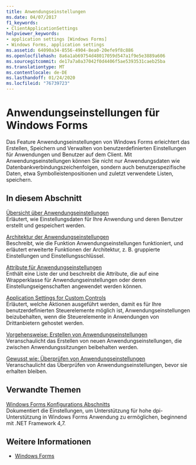 ```yaml
---
title: Anwendungseinstellungen
ms.date: 04/07/2017
f1_keywords:
- ClientApplicationSettings
helpviewer_keywords:
- application settings [Windows Forms]
- Windows Forms, application settings
ms.assetid: 64090a34-8556-4904-8ea0-20efe9f8c886
ms.openlocfilehash: 8a6a1ab69754d48017059d547a1f9e5e3889a606
ms.sourcegitcommit: de17a7a0a37042f0d4406f5ae5393531caeb25ba
ms.translationtype: MT
ms.contentlocale: de-DE
ms.lasthandoff: 01/24/2020
ms.locfileid: "76739723"
---
```

# <a name="application-settings-for-windows-forms"></a>Anwendungseinstellungen für Windows Forms
Das Feature Anwendungseinstellungen von Windows Forms erleichtert das Erstellen, Speichern und Verwalten von benutzerdefinierten Einstellungen für Anwendungen und Benutzer auf dem Client. Mit Anwendungseinstellungen können Sie nicht nur Anwendungsdaten wie Datenbankverbindungszeichenfolgen, sondern auch benutzerspezifische Daten, etwa Symbolleistenpositionen und zuletzt verwendete Listen, speichern.  
  
## <a name="in-this-section"></a>In diesem Abschnitt  
 [Übersicht über Anwendungseinstellungen](application-settings-overview.md)  
 Erläutert, wie Einstellungsdaten für Ihre Anwendung und deren Benutzer erstellt und gespeichert werden.  
  
 [Architektur der Anwendungseinstellungen](application-settings-architecture.md)  
 Beschreibt, wie die Funktion Anwendungseinstellungen funktioniert, und erläutert erweiterte Funktionen der Architektur, z. B. gruppierte Einstellungen und Einstellungsschlüssel.  
  
 [Attribute für Anwendungseinstellungen](application-settings-attributes.md)  
 Enthält eine Liste der und beschreibt die Attribute, die auf eine Wrapperklasse für Anwendungseinstellungen oder deren Einstellungseigenschaften angewendet werden können.  
  
 [Application Settings for Custom Controls](application-settings-for-custom-controls.md)  
 Erläutert, welche Aktionen ausgeführt werden, damit es für Ihre benutzerdefinierten Steuerelemente möglich ist, Anwendungseinstellungen beizubehalten, wenn die Steuerelemente in Anwendungen von Drittanbietern gehostet werden.  
  
 [Vorgehensweise: Erstellen von Anwendungseinstellungen](how-to-create-application-settings.md)  
 Veranschaulicht das Erstellen von neuen Anwendungseinstellungen, die zwischen Anwendungssitzungen beibehalten werden.  
  
 [Gewusst wie: Überprüfen von Anwendungseinstellungen](how-to-validate-application-settings.md)  
 Veranschaulicht das Überprüfen von Anwendungseinstellungen, bevor sie erhalten bleiben.  
  
## <a name="related-topics"></a>Verwandte Themen

[Windows Forms Konfigurations Abschnitts](../../configure-apps/file-schema/winforms/index.md)    
Dokumentiert die Einstellungen, um Unterstützung für hohe dpi-Unterstützung in Windows Forms Anwendung zu ermöglichen, beginnend mit .NET Framework 4,7.

## <a name="see-also"></a>Weitere Informationen

- [Windows Forms](../index.md)
